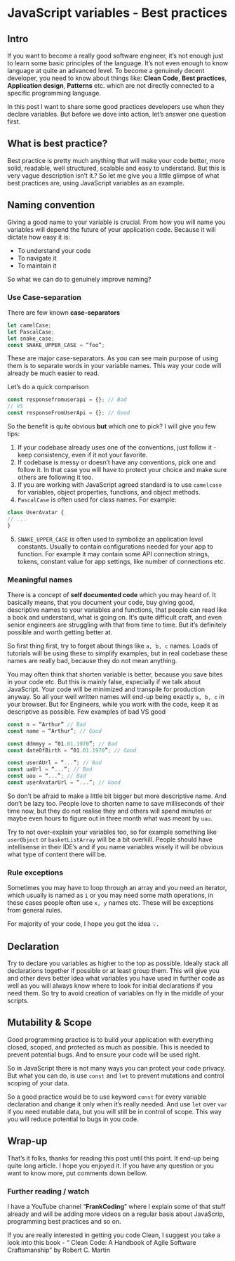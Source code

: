 # JavaScript variables - Best practices

## Intro
If you want to become a really good software engineer, it’s not enough just to learn some basic principles of the language. It’s not even enough to know language at quite an advanced level. To become a genuinely decent developer, you need to know about things like: **Clean Code**, **Best practices**, **Application design**, **Patterns** etc. which are not directly connected to a specific programming language. 

In this post I want to share some good practices developers use when they declare variables. But before we dove into action, let’s answer one question first.

## What is best practice?
Best practice is pretty much anything that will make your code better, more solid, readable, well structured, scalable and easy to understand. But this is very vague description isn’t it.? So let me give you a little glimpse of what best practices are, using JavaScript variables as an example.

## Naming convention
Giving a good name to your variable is crucial. From how you will name you variables will depend the future of your application code. Because it will dictate how easy it is: 
* To understand your code
* To navigate it
* To maintain it

So what we can do to genuinely improve naming? 

### Use Case-separation
There are few known **case-separators**

```js
let camelCase;
let PascalCase;
let snake_case;
const SNAKE_UPPER_CASE = “foo”;
```

These are major case-separators. As you can see main purpose of using them is to separate words in your variable names. This way your code will already be much easier to read. 

Let’s do a quick comparison

```js
const responsefromuserapi = {}; // Bad
// VS
const responseFromUserApi = {}; // Good
```

So the benefit is quite obvious **but** which one to pick?
I will give you few tips:
1. If your codebase already uses one of the conventions, just follow it - keep consistency, even if it not your favorite. 
2. If codebase is messy or doesn’t have any conventions, pick one and follow it. In that case you will have to protect your choice and make sure others are following it too. 
3.  If you are working with JavaScript agreed standard is to use `camelcase` for variables, object properties, functions, and object methods.
4. `PascalCase` is often used for class names. 
For example:

```js
class UserAvatar {
// ...
}
```

5. `SNAKE_UPPER_CASE` is often used to symbolize an application level constants. Usually to contain configurations needed for your app to function. For example it may contain some API connection strings, tokens, constant value for app settings, like number of connections etc.

### Meaningful names
There is a concept of **self documented code** which you may heard of. It basically means, that you document your code, buy giving good, descriptive names to your variables and functions, that people can read like a book and understand, what is going on. It’s quite difficult craft, and even senior engineers are struggling with that from time to time. But it’s definitely possible and worth getting better at. 

So first thing first, try to forget about things like `a, b, c` names. Loads of tutorials will be using these to simplify examples, but in real codebase these names are really bad, because they do not mean anything. 

You may often think that shorten variable is better, because you save bites in your code etc. But this is mainly false, especially if we talk about JavaScript. Your code will be minimized and transpile for production anyway. So all your well written names will end-up being exactly `a, b, c` in your browser. But for Engineers, while you work with the code, keep it as descriptive as possible. Few examples of bad VS good

```js
const n = “Arthur” // Bad
const name = “Arthur”; // Good

const ddmmyy = “01.01.1970”; // Bad
const dateOfBirth = “01.01.1970”; // Good

const userAUrl = “...”; // Bad
const uaUrl = “...”; // Bad
const uau = “...”; // Bad
const userAvatarUrl = “...”; // Good
```

So don’t be afraid to make a little bit bigger but more descriptive name. And don’t be lazy too. People love to shorten name to save milliseconds of their time now, but they do not realise they and others will spend minutes or maybe even hours to figure out in three month what was meant by `uau`.

Try to not over-explain your variables too, so for example something like `userObject` or `basketListArray` will be a bit overkill. People should have intellisense in their IDE’s and if you name variables wisely it will be obvious what type of content there will be.

### Rule exceptions
Sometimes you may have to loop through an array and you need an iterator, which usually is named as `i` or you may need some math operations, in these cases people often use `x, y` names etc. These will be exceptions from general rules.

For majority of your code, I hope you got the idea 💡.

## Declaration
Try to declare you variables as higher to the top as possible. Ideally stack all declarations together if possible or at least group them. This will give you and other devs better idea what variables you have used in further code as well as you will always know where to look for initial declarations if you need them. So try to avoid creation of variables on fly in the middle of your scripts.

## Mutability & Scope
Good programming practice is to build your application with everything closed, scoped, and protected as much as possible. This is needed to prevent potential bugs. And to ensure your code will be used right. 

So in JavaScript there is not many ways you can protect your code privacy. But what you can do, is use `const` and `let` to prevent mutations and control scoping of your data. 

So a good practice would be to use keyword `const` for every variable declaration and change it only when it’s really needed. And use `let` over `var` if you need mutable data, but you will still be in control of scope. This way you will reduce potential to bugs in you code.

## Wrap-up
That’s it folks, thanks for reading this post until this point. It end-up being quite long article. 
I hope you enjoyed it. If you have any question or you want to know more, put comments down bellow. 

### Further reading / watch
I have a YouTube channel “**FrankCoding**” where I explain some of that stuff already and will be adding more videos on a regular basis about JavaScrip, programming best practices and so on.

If you are really interested in getting you code Clean, I suggest you take a look into this book - “ Clean Code: A Handbook of Agile Software Craftsmanship” by Robert C. Martin
